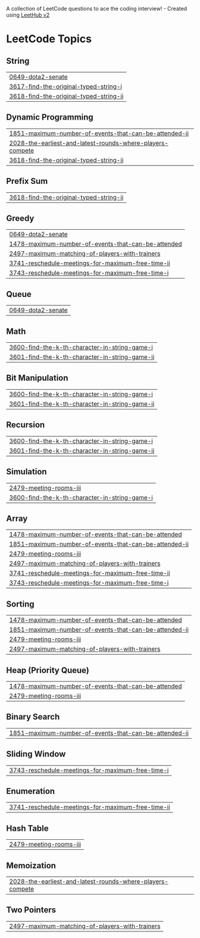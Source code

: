 A collection of LeetCode questions to ace the coding interview! - Created using [LeetHub v2](https://github.com/arunbhardwaj/LeetHub-2.0)
<!---LeetCode Topics Start-->
# LeetCode Topics
## String
|  |
| ------- |
| [0649-dota2-senate](https://github.com/NaeemAbdullahAkram/LeetCode_July_25/tree/master/0649-dota2-senate) |
| [3617-find-the-original-typed-string-i](https://github.com/NaeemAbdullahAkram/LeetCode_July_25/tree/master/3617-find-the-original-typed-string-i) |
| [3618-find-the-original-typed-string-ii](https://github.com/NaeemAbdullahAkram/LeetCode_July_25/tree/master/3618-find-the-original-typed-string-ii) |
## Dynamic Programming
|  |
| ------- |
| [1851-maximum-number-of-events-that-can-be-attended-ii](https://github.com/NaeemAbdullahAkram/LeetCode_July_25/tree/master/1851-maximum-number-of-events-that-can-be-attended-ii) |
| [2028-the-earliest-and-latest-rounds-where-players-compete](https://github.com/NaeemAbdullahAkram/LeetCode_July_25/tree/master/2028-the-earliest-and-latest-rounds-where-players-compete) |
| [3618-find-the-original-typed-string-ii](https://github.com/NaeemAbdullahAkram/LeetCode_July_25/tree/master/3618-find-the-original-typed-string-ii) |
## Prefix Sum
|  |
| ------- |
| [3618-find-the-original-typed-string-ii](https://github.com/NaeemAbdullahAkram/LeetCode_July_25/tree/master/3618-find-the-original-typed-string-ii) |
## Greedy
|  |
| ------- |
| [0649-dota2-senate](https://github.com/NaeemAbdullahAkram/LeetCode_July_25/tree/master/0649-dota2-senate) |
| [1478-maximum-number-of-events-that-can-be-attended](https://github.com/NaeemAbdullahAkram/LeetCode_July_25/tree/master/1478-maximum-number-of-events-that-can-be-attended) |
| [2497-maximum-matching-of-players-with-trainers](https://github.com/NaeemAbdullahAkram/LeetCode_July_25/tree/master/2497-maximum-matching-of-players-with-trainers) |
| [3741-reschedule-meetings-for-maximum-free-time-ii](https://github.com/NaeemAbdullahAkram/LeetCode_July_25/tree/master/3741-reschedule-meetings-for-maximum-free-time-ii) |
| [3743-reschedule-meetings-for-maximum-free-time-i](https://github.com/NaeemAbdullahAkram/LeetCode_July_25/tree/master/3743-reschedule-meetings-for-maximum-free-time-i) |
## Queue
|  |
| ------- |
| [0649-dota2-senate](https://github.com/NaeemAbdullahAkram/LeetCode_July_25/tree/master/0649-dota2-senate) |
## Math
|  |
| ------- |
| [3600-find-the-k-th-character-in-string-game-i](https://github.com/NaeemAbdullahAkram/LeetCode_July_25/tree/master/3600-find-the-k-th-character-in-string-game-i) |
| [3601-find-the-k-th-character-in-string-game-ii](https://github.com/NaeemAbdullahAkram/LeetCode_July_25/tree/master/3601-find-the-k-th-character-in-string-game-ii) |
## Bit Manipulation
|  |
| ------- |
| [3600-find-the-k-th-character-in-string-game-i](https://github.com/NaeemAbdullahAkram/LeetCode_July_25/tree/master/3600-find-the-k-th-character-in-string-game-i) |
| [3601-find-the-k-th-character-in-string-game-ii](https://github.com/NaeemAbdullahAkram/LeetCode_July_25/tree/master/3601-find-the-k-th-character-in-string-game-ii) |
## Recursion
|  |
| ------- |
| [3600-find-the-k-th-character-in-string-game-i](https://github.com/NaeemAbdullahAkram/LeetCode_July_25/tree/master/3600-find-the-k-th-character-in-string-game-i) |
| [3601-find-the-k-th-character-in-string-game-ii](https://github.com/NaeemAbdullahAkram/LeetCode_July_25/tree/master/3601-find-the-k-th-character-in-string-game-ii) |
## Simulation
|  |
| ------- |
| [2479-meeting-rooms-iii](https://github.com/NaeemAbdullahAkram/LeetCode_July_25/tree/master/2479-meeting-rooms-iii) |
| [3600-find-the-k-th-character-in-string-game-i](https://github.com/NaeemAbdullahAkram/LeetCode_July_25/tree/master/3600-find-the-k-th-character-in-string-game-i) |
## Array
|  |
| ------- |
| [1478-maximum-number-of-events-that-can-be-attended](https://github.com/NaeemAbdullahAkram/LeetCode_July_25/tree/master/1478-maximum-number-of-events-that-can-be-attended) |
| [1851-maximum-number-of-events-that-can-be-attended-ii](https://github.com/NaeemAbdullahAkram/LeetCode_July_25/tree/master/1851-maximum-number-of-events-that-can-be-attended-ii) |
| [2479-meeting-rooms-iii](https://github.com/NaeemAbdullahAkram/LeetCode_July_25/tree/master/2479-meeting-rooms-iii) |
| [2497-maximum-matching-of-players-with-trainers](https://github.com/NaeemAbdullahAkram/LeetCode_July_25/tree/master/2497-maximum-matching-of-players-with-trainers) |
| [3741-reschedule-meetings-for-maximum-free-time-ii](https://github.com/NaeemAbdullahAkram/LeetCode_July_25/tree/master/3741-reschedule-meetings-for-maximum-free-time-ii) |
| [3743-reschedule-meetings-for-maximum-free-time-i](https://github.com/NaeemAbdullahAkram/LeetCode_July_25/tree/master/3743-reschedule-meetings-for-maximum-free-time-i) |
## Sorting
|  |
| ------- |
| [1478-maximum-number-of-events-that-can-be-attended](https://github.com/NaeemAbdullahAkram/LeetCode_July_25/tree/master/1478-maximum-number-of-events-that-can-be-attended) |
| [1851-maximum-number-of-events-that-can-be-attended-ii](https://github.com/NaeemAbdullahAkram/LeetCode_July_25/tree/master/1851-maximum-number-of-events-that-can-be-attended-ii) |
| [2479-meeting-rooms-iii](https://github.com/NaeemAbdullahAkram/LeetCode_July_25/tree/master/2479-meeting-rooms-iii) |
| [2497-maximum-matching-of-players-with-trainers](https://github.com/NaeemAbdullahAkram/LeetCode_July_25/tree/master/2497-maximum-matching-of-players-with-trainers) |
## Heap (Priority Queue)
|  |
| ------- |
| [1478-maximum-number-of-events-that-can-be-attended](https://github.com/NaeemAbdullahAkram/LeetCode_July_25/tree/master/1478-maximum-number-of-events-that-can-be-attended) |
| [2479-meeting-rooms-iii](https://github.com/NaeemAbdullahAkram/LeetCode_July_25/tree/master/2479-meeting-rooms-iii) |
## Binary Search
|  |
| ------- |
| [1851-maximum-number-of-events-that-can-be-attended-ii](https://github.com/NaeemAbdullahAkram/LeetCode_July_25/tree/master/1851-maximum-number-of-events-that-can-be-attended-ii) |
## Sliding Window
|  |
| ------- |
| [3743-reschedule-meetings-for-maximum-free-time-i](https://github.com/NaeemAbdullahAkram/LeetCode_July_25/tree/master/3743-reschedule-meetings-for-maximum-free-time-i) |
## Enumeration
|  |
| ------- |
| [3741-reschedule-meetings-for-maximum-free-time-ii](https://github.com/NaeemAbdullahAkram/LeetCode_July_25/tree/master/3741-reschedule-meetings-for-maximum-free-time-ii) |
## Hash Table
|  |
| ------- |
| [2479-meeting-rooms-iii](https://github.com/NaeemAbdullahAkram/LeetCode_July_25/tree/master/2479-meeting-rooms-iii) |
## Memoization
|  |
| ------- |
| [2028-the-earliest-and-latest-rounds-where-players-compete](https://github.com/NaeemAbdullahAkram/LeetCode_July_25/tree/master/2028-the-earliest-and-latest-rounds-where-players-compete) |
## Two Pointers
|  |
| ------- |
| [2497-maximum-matching-of-players-with-trainers](https://github.com/NaeemAbdullahAkram/LeetCode_July_25/tree/master/2497-maximum-matching-of-players-with-trainers) |
<!---LeetCode Topics End-->